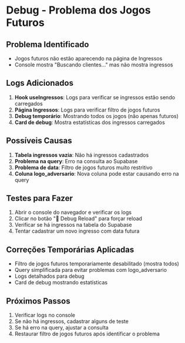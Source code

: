 # Debug - Problema dos Jogos Futuros

## Problema Identificado
- Jogos futuros não estão aparecendo na página de Ingressos
- Console mostra "Buscando clientes..." mas não mostra ingressos

## Logs Adicionados
1. **Hook useIngressos**: Logs para verificar se ingressos estão sendo carregados
2. **Página Ingressos**: Logs para verificar filtro de jogos futuros
3. **Debug temporário**: Mostrando todos os jogos (não apenas futuros)
4. **Card de debug**: Mostra estatísticas dos ingressos carregados

## Possíveis Causas
1. **Tabela ingressos vazia**: Não há ingressos cadastrados
2. **Problema na query**: Erro na consulta ao Supabase
3. **Problema de data**: Filtro de jogos futuros muito restritivo
4. **Coluna logo_adversario**: Nova coluna pode estar causando erro na query

## Testes para Fazer
1. Abrir o console do navegador e verificar os logs
2. Clicar no botão "🔄 Debug Reload" para forçar reload
3. Verificar se há ingressos na tabela do Supabase
4. Tentar cadastrar um novo ingresso com data futura

## Correções Temporárias Aplicadas
- Filtro de jogos futuros temporariamente desabilitado (mostra todos)
- Query simplificada para evitar problemas com logo_adversario
- Logs detalhados para debug
- Card de debug mostrando estatísticas

## Próximos Passos
1. Verificar logs no console
2. Se não há ingressos, cadastrar alguns de teste
3. Se há erro na query, ajustar a consulta
4. Restaurar filtro de jogos futuros após identificar o problema